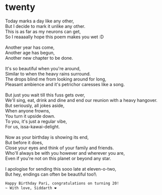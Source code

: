 # twenty

Today marks a day like any other,\
But I decide to mark it unlike any other.\
This is as far as my neurons can get,\
So I reaaaally hope this poem makes you wet :D\
\
Another year has come,\
Another age has begun,\
Another new chapter to be done.\
\
It's so beautiful when you're around,\
Similar to when the heavy rains surround.\
The drops blind me from looking around for long,\
Pleasant ambience and it's petrichor caresses like a song.\
\
But just you wait till this fuss gets over,\
We'll sing, eat, drink and dine and end our reunion with a heavy hangover.\
But seriously, all jokes aside,\
When anyone frowns,\
You turn it upside down.\
To you, it's just a regular vibe,\
For us, issa-kawai-delight.\
\
Now as your birthday is showing its end,\
But before it does,\
Close your eyes and think of your family and friends.\
Who'll always be with you however and wherever you are,\
Even if you're not on this planet or beyond any star.\
\
I apologise for sending this sooo late at eleven-o-two,\
But hey, endings can often be beautiful too!\

```bash
Happy Birthday Pari, congratulations on turning 20!
~ With love, Siddarth ❤️
```
